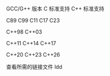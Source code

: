 GCC/G++ 版本	C 标准支持	C++ 标准支持

C89
C99	
C11
C17
C23

C++98
C++03

C++11
C++14
C++17

C++20
C++23
C++26

查看所需的链接文件
ldd <executable>